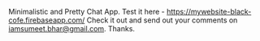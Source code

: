 Minimalistic and Pretty Chat App.
Test it here - https://mywebsite-black-cofe.firebaseapp.com/ 
Check it out and send out your comments on iamsumeet.bhar@gmail.com. Thanks.
